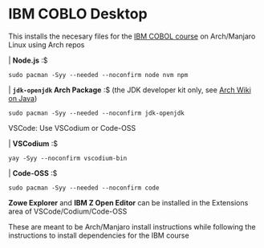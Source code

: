 # IBM COBLO Desktop
This installs the necesary files for the [IBM COBOL course](https://www.ibm.com/training/course/learning-cobol-programming-with-vscode-DL00015G) on Arch/Manjaro Linux using Arch repos

| **Node.js** :$

```console
sudo pacman -Syy --needed --noconfirm node nvm npm
```

| **`jdk-openjdk` Arch Package** :$ (the JDK developer kit only, see [Arch Wiki on Java](https://wiki.archlinux.org/title/Java))

```console
sudo pacman -Syy --needed --noconfirm jdk-openjdk
```

VSCode: Use VSCodium or Code-OSS

| **VSCodium** :$

```console
yay -Syy --noconfirm vscodium-bin
```

| **Code-OSS** :$

```console
sudo pacman -Syy --needed --noconfirm code
```

**Zowe Explorer** and **IBM Z Open Editor** can be installed in the Extensions area of VSCode/Codium/Code-OSS

These are meant to be Arch/Manjaro install instructions while following the instructions to install dependencies for the IBM course
